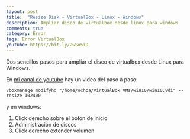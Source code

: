 ```yaml
---
layout: post
title:  "Resize Disk - VirtualBox - Linux - Windows"
description: Ampliar disco de virtualbox desde linux para windows
comments: true
category: Error
tags: Error VirtualBox
youtube: https://bit.ly/2wSo5iD
---
```


<p>Dos sencillos pasos para ampliar el disco de virtualbox desde Linux para Windows.</p>
<p>En <a target="_blank" href="{{ page.youtube }}">mi canal de youtube</a> hay un video del paso a paso: </p>

```
vboxmanage modifyhd "/home/ochoa/VirtualBox VMs/win10/win10.vdi" --resize 102400
```
y en windows:

1. Click derecho sobre el boton de inicio
2. Administración de discos
3. Click derecho extender volumen
